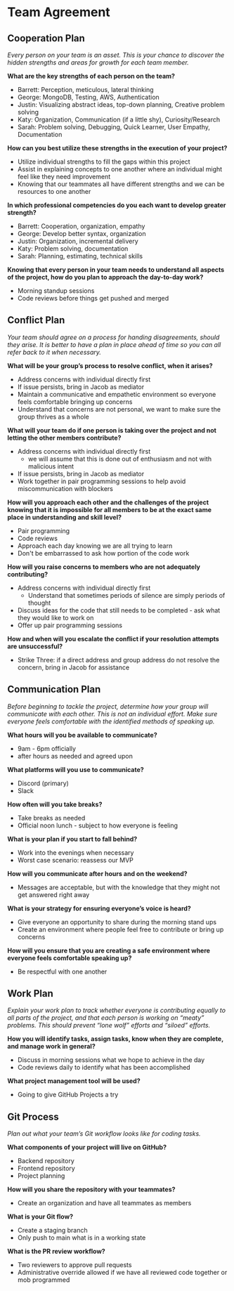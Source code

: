 # Team Agreement

## Cooperation Plan

*Every person on your team is an asset. This is your chance to discover the hidden strengths and areas for growth for each team member.*

**What are the key strengths of each person on the team?**

- Barrett: Perception, meticulous, lateral thinking
- George: MongoDB, Testing, AWS, Authentication
- Justin: Visualizing abstract ideas, top-down planning, Creative problem solving
- Katy: Organization, Communication (if a little shy), Curiosity/Research
- Sarah: Problem solving, Debugging, Quick Learner, User Empathy, Documentation

**How can you best utilize these strengths in the execution of your project?**

- Utilize individual strengths to fill the gaps within this project
- Assist in explaining concepts to one another where an individual might feel like they need improvement
- Knowing that our teammates all have different strengths and we can be resources to one another

**In which professional competencies do you each want to develop greater strength?**

- Barrett: Cooperation, organization, empathy
- George: Develop better syntax, organization
- Justin: Organization, incremental delivery
- Katy: Problem solving, documentation
- Sarah: Planning, estimating, technical skills

**Knowing that every person in your team needs to understand all aspects of the project, how do you plan to approach the day-to-day work?**

- Morning standup sessions
- Code reviews before things get pushed and merged

## Conflict Plan

*Your team should agree on a process for handing disagreements, should they arise. It is better to have a plan in place ahead of time so you can all refer back to it when necessary.*

**What will be your group’s process to resolve conflict, when it arises?**

- Address concerns with individual directly first
- If issue persists, bring in Jacob as mediator
- Maintain a communicative and empathetic environment so everyone feels comfortable bringing up concerns
- Understand that concerns are not personal, we want to make sure the group thrives as a whole

**What will your team do if one person is taking over the project and not letting the other members contribute?**

- Address concerns with individual directly first
  - we will assume that this is done out of enthusiasm and not with malicious intent
- If issue persists, bring in Jacob as mediator
- Work together in pair programming sessions to help avoid miscommunication with blockers

**How will you approach each other and the challenges of the project knowing that it is impossible for all members to be at the exact same place in understanding and skill level?**

- Pair programming
- Code reviews
- Approach each day knowing we are all trying to learn
- Don't be embarrassed to ask how portion of the code work

**How will you raise concerns to members who are not adequately contributing?**

- Address concerns with individual directly first
  - Understand that sometimes periods of silence are simply periods of thought
- Discuss ideas for the code that still needs to be completed - ask what they would like to work on
- Offer up pair programming sessions

**How and when will you escalate the conflict if your resolution attempts are unsuccessful?**

- Strike Three: if a direct address and group address do not resolve the concern, bring in Jacob for assistance

## Communication Plan

*Before beginning to tackle the project, determine how your group will communicate with each other. This is not an individual effort. Make sure everyone feels comfortable with the identified methods of speaking up.*

**What hours will you be available to communicate?**

- 9am - 6pm officially
- after hours as needed and agreed upon

**What platforms will you use to communicate?**

- Discord (primary)
- Slack

**How often will you take breaks?**

- Take breaks as needed
- Official noon lunch - subject to how everyone is feeling

**What is your plan if you start to fall behind?**

- Work into the evenings when necessary
- Worst case scenario: reassess our MVP

**How will you communicate after hours and on the weekend?**

- Messages are acceptable, but with the knowledge that they might not get answered right away

**What is your strategy for ensuring everyone’s voice is heard?**

- Give everyone an opportunity to share during the morning stand ups
- Create an environment where people feel free to contribute or bring up concerns

**How will you ensure that you are creating a safe environment where everyone feels comfortable speaking up?**

- Be respectful with one another

## Work Plan

*Explain your work plan to track whether everyone is contributing equally to all parts of the project, and that each person is working on “meaty” problems. This should prevent “lone wolf” efforts and “siloed” efforts.*

**How you will identify tasks, assign tasks, know when they are complete, and manage work in general?**

- Discuss in morning sessions what we hope to achieve in the day
- Code reviews daily to identify what has been accomplished

**What project management tool will be used?**

- Going to give GitHub Projects a try

## Git Process

*Plan out what your team’s Git workflow looks like for coding tasks.*

**What components of your project will live on GitHub?**

- Backend repository
- Frontend repository
- Project planning

**How will you share the repository with your teammates?**

- Create an organization and have all teammates as members

**What is your Git flow?**

- Create a staging branch
- Only push to main what is in a working state

**What is the PR review workflow?**

- Two reviewers to approve pull requests
- Administrative override allowed if we have all reviewed code together or mob programmed
